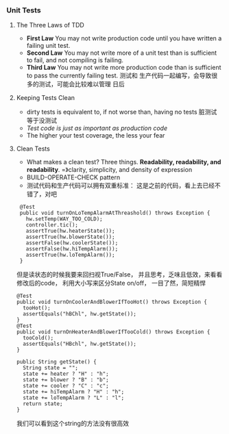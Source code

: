 ### Unit Tests

1. The Three Laws of TDD
    - **First Law** You may not write production code until you have written a failing unit test.
    - **Second Law** You may not write more of a unit test than is sufficient to fail, and not compiling is failing.
    - **Third Law** You may not write more production code than is sufficient to pass the currently failing test.
    测试和 生产代码一起编写，会导致很多的测试，可能会比较难以管理 日后
    
2. Keeping Tests Clean
    - dirty tests is equivalent to, if not worse than, having no tests 脏测试等于没测试
    - *Test code is just as important as production code*
    - The higher your test coverage, the less your fear
  
3. Clean Tests
    - What makes a clean test? Three things. **Readability, readability, and readability**. =》clarity, simplicity, and density of expression
    - BUILD-OPERATE-CHECK pattern 
    - 测试代码和生产代码可以拥有双重标准：
    这是之前的代码，看上去已经不错了，对吧
    ```
     @Test
     public void turnOnLoTempAlarmAtThreashold() throws Exception {
       hw.setTemp(WAY_TOO_COLD);
       controller.tic();
       assertTrue(hw.heaterState());
       assertTrue(hw.blowerState());
       assertFalse(hw.coolerState());
       assertFalse(hw.hiTempAlarm());
       assertTrue(hw.loTempAlarm());
     }
     ```
     但是读状态的时候我要来回扫视True/False， 并且思考，乏味且低效，来看看修改后的code， 利用大小写来区分State on/off， 一目了然，简短精悍
     ```
     @Test
     public void turnOnCoolerAndBlowerIfTooHot() throws Exception {
       tooHot();
       assertEquals("hBChl", hw.getState());
     }
     @Test
     public void turnOnHeaterAndBlowerIfTooCold() throws Exception {
       tooCold();
       assertEquals("HBchl", hw.getState());
     }

     public String getState() {
       String state = "";
       state += heater ? "H" : "h";
       state += blower ? "B" : "b";
       state += cooler ? "C" : "c";
       state += hiTempAlarm ? "H" : "h";
       state += loTempAlarm ? "L" : "l";
       return state;
     }
     ```
     我们可以看到这个string的方法没有很高效

